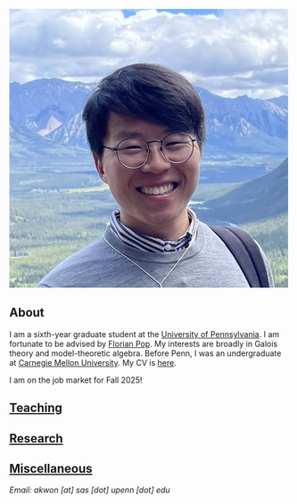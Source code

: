 ![Image](/assets/me.jpg)

## About

I am a sixth-year graduate student at the [University of Pennsylvania](https://www.math.upenn.edu/). I am fortunate to be advised by [Florian Pop](https://www2.math.upenn.edu/~pop/). My interests are broadly in Galois theory and model-theoretic algebra. Before Penn, I was an undergraduate at [Carnegie Mellon University](https://www.cmu.edu/math). My CV is [here](/assets/CV.pdf).

I am on the job market for Fall 2025!

## [Teaching](/teaching/index.md)

## [Research](research.md)

## [Miscellaneous](misc.md)

*Email: akwon [at] sas [dot] upenn [dot] edu*
